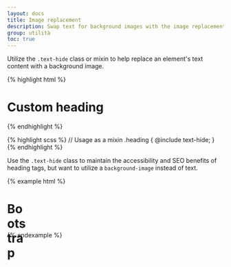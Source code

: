 ```yaml
---
layout: docs
title: Image replacement
description: Swap text for background images with the image replacement class.
group: utilità
toc: true
---
```


Utilize the `.text-hide` class or mixin to help replace an element's text content with a background image.

{% highlight html %}
<h1 class="text-hide">Custom heading</h1>
{% endhighlight %}

{% highlight scss %}
// Usage as a mixin
.heading {
  @include text-hide;
}
{% endhighlight %}

Use the `.text-hide` class to maintain the accessibility and SEO benefits of heading tags, but want to utilize a `background-image` instead of text.

{% example html %}
<h1 class="text-hide" style="background-image: url('/docs/assets/brand/bootstrap-solid.svg'); width: 50px; height: 50px;">Bootstrap</h1>
{% endexample %}
